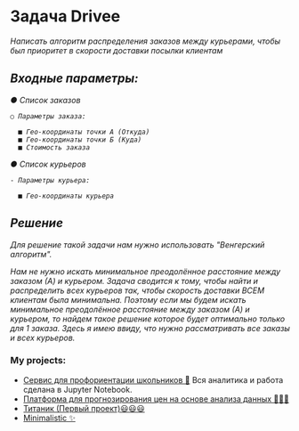 <h1 align="left">
  Задача Drivee
</h1>

<div align="left">
  <i>
  Написать алгоритм распределения заказов между курьерами, чтобы был приоритет в
  скорости доставки посылки клиентам

  ## Входные параметры:

  ● Список заказов
  
    ○ Параметры заказа:
    
      ■ Гео-координаты точки А (Откуда)
      ■ Гео-координаты точки Б (Куда)
      ■ Стоимость заказа
      
  ● Список курьеров
  
    - Параметры курьера:
    
      ■ Гео-координаты курьера

  ## Решение

  Для решение такой задачи нам нужно использовать "Венгерский алгоритм".

  Нам не нужно искать минимальное преодолённое расстояние между заказом (А) и курьером. 
  Задача сводится к тому, чтобы найти и распределить всех курьеров так, чтобы скорость доставки ВСЕМ клиентам была минимальна.
  Поэтому если мы будем искать минимальное преодолённое расстояние между заказом (А) и курьером, то найдем такое решение которое будет оптимально только для 1 заказа.
  Здесь я имею ввиду, что нужно рассматривать все заказы и всех курьеров.

  

  </i>
</div>

### My projects:
  - [Сервис для профориентации школьников 🚀](https://github.com/WillAgeG/hack_lct_2023)
    Вся аналитика и работа сделана в Jupyter Notebook.
  - [Платформа для прогнозирования цен на основе анализа данных 👨🏽‍💻](#code-mode-)
  - [Титаник (Первый проект)😃😃😃](https://github.com/WillAgeG/titanic_first_project)
  - [Minimalistic ✨](#minimalistic-)
